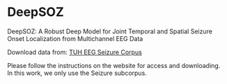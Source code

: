 # DeepSOZ
DeepSOZ: A Robust Deep Model for Joint Temporal and Spatial Seizure Onset Localization from Multichannel EEG Data

Download data from: [TUH EEG Seizure Corpus
](https://isip.piconepress.com/projects/tuh_eeg/html/downloads.shtml) 

Please follow the instructions on the website for access and downloading. In this work, we only use the Seizure subcorpus. 

